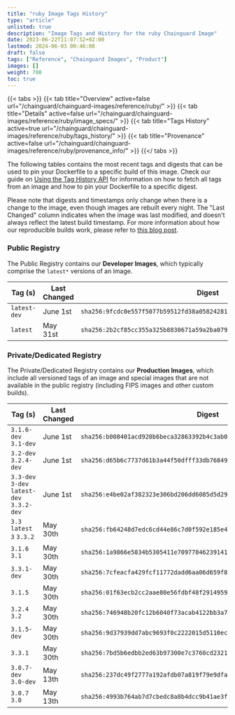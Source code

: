 ```yaml
---
title: "ruby Image Tags History"
type: "article"
unlisted: true
description: "Image Tags and History for the ruby Chainguard Image"
date: 2023-06-22T11:07:52+02:00
lastmod: 2024-06-03 00:46:08
draft: false
tags: ["Reference", "Chainguard Images", "Product"]
images: []
weight: 700
toc: true
---
```


{{< tabs >}}
{{< tab title="Overview" active=false url="/chainguard/chainguard-images/reference/ruby/" >}}
{{< tab title="Details" active=false url="/chainguard/chainguard-images/reference/ruby/image_specs/" >}}
{{< tab title="Tags History" active=true url="/chainguard/chainguard-images/reference/ruby/tags_history/" >}}
{{< tab title="Provenance" active=false url="/chainguard/chainguard-images/reference/ruby/provenance_info/" >}}
{{</ tabs >}}

The following tables contains the most recent tags and digests that can be used to pin your Dockerfile to a specific build of this image. Check our guide on [Using the Tag History API](/chainguard/chainguard-images/using-the-tag-history-api/) for information on how to fetch all tags from an image and how to pin your Dockerfile to a specific digest.

Please note that digests and timestamps only change when there is a change to the image, even though images are rebuilt every night. The "Last Changed" column indicates when the image was last modified, and doesn't always reflect the latest build timestamp. For more information about how our reproducible builds work, please refer to [this blog post](https://www.chainguard.dev/unchained/reproducing-chainguards-reproducible-image-builds).

### Public Registry
The Public Registry contains our **Developer Images**, which typically comprise the `latest*` versions of an image.

| Tag (s)       | Last Changed | Digest                                                                    |
|---------------|--------------|---------------------------------------------------------------------------|
|  `latest-dev` | June 1st     | `sha256:9fcdc0e557f5077b59512fd38a05824281f0f525dcfcf39557e17e73b49f281d` |
|  `latest`     | May 31st     | `sha256:2b2cf85cc355a325b8830671a59a2ba07938611c9bb1e7bcb7248c39f8e0991f` |


### Private/Dedicated Registry
The Private/Dedicated Registry contains our **Production Images**, which include all versioned tags of an image and special images that are not available in the public registry (including FIPS images and other custom builds).

| Tag (s)                                     | Last Changed | Digest                                                                    |
|---------------------------------------------|--------------|---------------------------------------------------------------------------|
|  `3.1.6-dev` `3.1-dev`                      | June 1st     | `sha256:b008401acd920b6beca32863392b4c3ab0bc71fda12c4cb942da91a6d57c77c4` |
|  `3.2-dev` `3.2.4-dev`                      | June 1st     | `sha256:d65b6c7737d61b3a44f50dfff33db76849328480ffc598ed094024fa2588f594` |
|  `3.3-dev` `3-dev` `latest-dev` `3.3.2-dev` | June 1st     | `sha256:e4be02af382323e306bd206dd6085d5d29fd8d71eb7b63257293c365c54e0350` |
|  `3.3` `latest` `3` `3.3.2`                 | May 30th     | `sha256:fb64248d7edc6cd44e86c7d0f592e185e4dcb473279c807fd8fd0dd7e9b92263` |
|  `3.1.6` `3.1`                              | May 30th     | `sha256:1a9866e5834b5305411e7097784623914186be724b9684064c70680b07732f39` |
|  `3.3.1-dev`                                | May 30th     | `sha256:7cfeacfa429fcf11772dadd6aa06d659f855fb212cd6b38f393203d660448943` |
|  `3.1.5`                                    | May 30th     | `sha256:01f63ecb2cc2aae80e56fdbf48f29149596792ddad637ff70cdac086041f92bf` |
|  `3.2.4` `3.2`                              | May 30th     | `sha256:746948b20fc12b6040f73acab4122bb3a75991cdb3165442a729099b10ba2960` |
|  `3.1.5-dev`                                | May 30th     | `sha256:9d37939dd7abc9693f0c2222015d5110ece4127948e870ebf1eddb921dedc44f` |
|  `3.3.1`                                    | May 30th     | `sha256:7bd5b6edbb2ed63b97300e7c3760cd232101e96e7933097e0d4f9922b6d77d4d` |
|  `3.0.7-dev` `3.0-dev`                      | May 13th     | `sha256:237dc49f2777a192afdb07a819f79e9dfacc442149a06d7e03e0f74eecb711f6` |
|  `3.0.7` `3.0`                              | May 13th     | `sha256:4993b764ab7d7cbedc8a8b4dcc9b41ae3faf8a15b4a28e1eee8ef3b1827f160e` |

